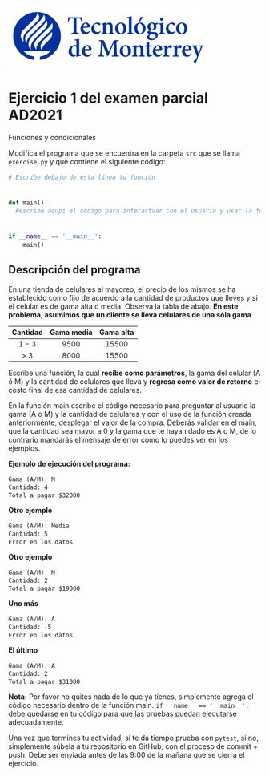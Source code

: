 ![Tec de Monterrey](../../images/logotecmty.png)
# Ejercicio 1 del examen parcial AD2021
Funciones y condicionales

Modifica el programa que se encuentra en la carpeta `src` que se llama `exercise.py` y que contiene el siguiente código:

```python
# Escribe debajo de esta línea tu función


def main():
  #escribe aqupi el código para interactuar con el usuario y usar la función


if __name__ == '__main__':
    main()
```

## Descripción del programa  
En una tienda de celulares al mayoreo, el precio de los mismos se ha establecido como fijo de acuerdo a la cantidad de productos que lleves y si el celular es de gama alta o media. Observa la tabla de abajo. **En este problema, asumimos que un cliente se lleva celulares de una sóla gama**


|     Cantidad    |  Gama media    |  Gama alta     | 
| :-------------: |:-------------:| :-------------:| 
|   1 - 3         |    9500       |   15500        |
|    > 3          |    8000       |   15500        |


Escribe una función, la cual **recibe como parámetros**, la gama del celular (A ó M) y la cantidad de celulares que lleva y **regresa como valor de retorno** el costo final de esa cantidad de celulares.

En la función main escribe el código necesario para preguntar al usuario la gama (A o M) y la cantidad de celulares y con el uso de la función creada anteriormente, desplegar el valor de la compra. Deberás validar en el main, que la cantidad sea mayor a 0 y la gama que te hayan dado es A o M, de lo contrario mandarás el mensaje de error como lo puedes ver en los ejemplos.

**Ejemplo de ejecución del programa:** 
``` 
Gama (A/M): M
Cantidad: 4
Total a pagar $32000 
```
**Otro ejemplo**
``` 
Gama (A/M): Media
Cantidad: 5
Error en los datos
``` 
**Otro ejemplo**
``` 
Gama (A/M): M
Cantidad: 2
Total a pagar $19000
``` 
**Uno más**
``` 
Gama (A/M): A
Cantidad: -5
Error en los datos
``` 
**El último**
``` 
Gama (A/M): A
Cantidad: 2
Total a pagar $31000
``` 

**Nota:** Por favor no quites nada de lo que ya tienes, simplemente agrega el código 
necesario dentro de la función main. 
`if __name__ == '__main__':` debe quedarse en tu código para que las pruebas puedan 
ejecutarse adecuadamente.

Una vez que termines tu actividad, si te da tiempo prueba con
`pytest`, si no, simplemente súbela a tu repositorio en GitHub, con el proceso de commit + push.
Debe ser enviada antes de las 9:00 de la mañana que se cierra el ejercicio.

